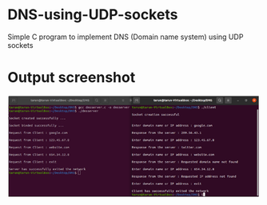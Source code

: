 # DNS-using-UDP-sockets
Simple C program to implement DNS (Domain name system) using UDP sockets

# Output screenshot
<img src = "https://github.com/TarunVisva07/DNS-using-UDP-sockets/blob/main/screenshots/dns%20screenshot.png?raw=true">
